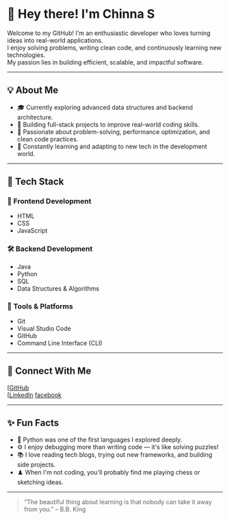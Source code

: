 # 👋 Hey there! I'm Chinna S

Welcome to my GitHub! I'm an enthusiastic developer who loves turning ideas into real-world applications.  
I enjoy solving problems, writing clean code, and continuously learning new technologies.  
My passion lies in building efficient, scalable, and impactful software.

---

## 💡 About Me

- 🎓 Currently exploring advanced data structures and backend architecture.
- 🚀 Building full-stack projects to improve real-world coding skills.
- 🧠 Passionate about problem-solving, performance optimization, and clean code practices.
- 🌱 Constantly learning and adapting to new tech in the development world.

---

## 💼 Tech Stack

### 🎨 Frontend Development
- HTML  
- CSS  
- JavaScript  

### 🛠️ Backend Development
- Java  
- Python  
- SQL  
- Data Structures & Algorithms

### 🧰 Tools & Platforms
- Git  
- Visual Studio Code  
- GitHub  
- Command Line Interface (CLI)

---

## 🔗 Connect With Me

[[GitHub](https://github.com/Chinna30062005)  
[[LinkedIn](https://www.linkedin.com/in/chinna-s-778222314?utm_source=share&utm_campaign=share_via&utm_content=profile&utm_medium=android_app)
[facebook](https://www.facebook.com/share/16oAfXByJh/)

---

## ✨ Fun Facts

- 🐍 Python was one of the first languages I explored deeply.
- ⚙️ I enjoy debugging more than writing code — it's like solving puzzles!
- 📚 I love reading tech blogs, trying out new frameworks, and building side projects.
- ♟️ When I'm not coding, you'll probably find me playing chess or sketching ideas.

---

> “The beautiful thing about learning is that nobody can take it away from you.” – B.B. King
